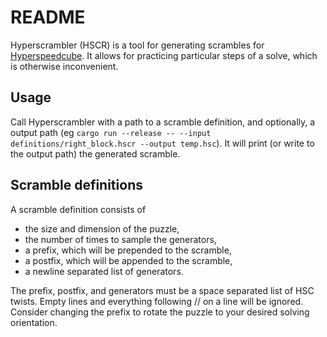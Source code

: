 # README

Hyperscrambler (HSCR) is a tool for generating scrambles for [Hyperspeedcube](https://ajfarkas.dev/projects/hyperspeedcube/). It allows for practicing particular steps of a solve, which is otherwise inconvenient.

## Usage

Call Hyperscrambler with a path to a scramble definition, and optionally, a output path (eg `cargo run --release -- --input definitions/right_block.hscr --output temp.hsc`). It will print (or write to the output path) the generated scramble.

## Scramble definitions

A scramble definition consists of

- the size and dimension of the puzzle,
- the number of times to sample the generators,
- a prefix, which will be prepended to the scramble,
- a postfix, which will be appended to the scramble,
- a newline separated list of generators.

The prefix, postfix, and generators must be a space separated list of HSC twists. Empty lines and everything following // on a line will be ignored. Consider changing the prefix to rotate the puzzle to your desired solving orientation.
